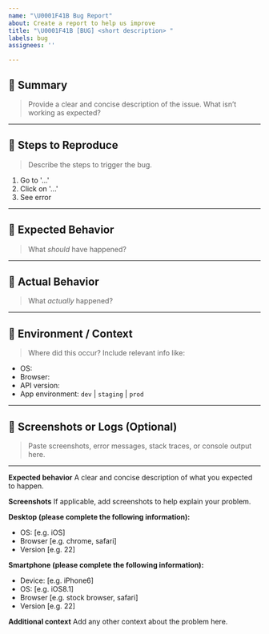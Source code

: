 ```yaml
---
name: "\U0001F41B Bug Report"
about: Create a report to help us improve
title: "\U0001F41B [BUG] <short description> "
labels: bug
assignees: ''

---
```


## 🐞 Summary

> Provide a clear and concise description of the issue. What isn’t working as expected?

---

## 🔁 Steps to Reproduce

> Describe the steps to trigger the bug.

1. Go to '...'
2. Click on '...'
3. See error

---

## 🧼 Expected Behavior

> What *should* have happened?

---

## 🧨 Actual Behavior

> What *actually* happened?

---

## 🧪 Environment / Context

> Where did this occur? Include relevant info like:

- OS:
- Browser:
- API version:
- App environment: `dev` | `staging` | `prod`

---

## 📸 Screenshots or Logs (Optional)

> Paste screenshots, error messages, stack traces, or console output here.

---

**Expected behavior**
A clear and concise description of what you expected to happen.

**Screenshots**
If applicable, add screenshots to help explain your problem.

**Desktop (please complete the following information):**
 - OS: [e.g. iOS]
 - Browser [e.g. chrome, safari]
 - Version [e.g. 22]

**Smartphone (please complete the following information):**
 - Device: [e.g. iPhone6]
 - OS: [e.g. iOS8.1]
 - Browser [e.g. stock browser, safari]
 - Version [e.g. 22]

**Additional context**
Add any other context about the problem here.